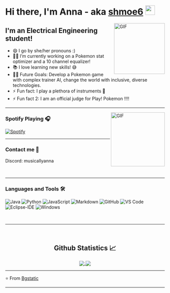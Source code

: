 # Hi there, I'm Anna - aka [shmoe6][website] <img width="30px" src="https://media.tenor.com/images/3b388fe03da271d2674faf85eb7c3fcd/tenor.gif" />

<img align="right" alt="GIF" height="160px" src="https://media.giphy.com/media/du3J3cXyzhj75IOgvA/giphy.gif" />

## I'm an Electrical Engineering student!

- 😄 I go by she/her pronouns :)
- 👨‍💻 I’m currently working on a Pokemon stat optimizer and a 10 channel equalizer!
- 📚 I love learning new skills! 😅
- 💪🏼 Future Goals: Develop a Pokemon game with complex trainer AI, change the world with inclusive, diverse technologies.
- ⚡ Fun fact: I play a plethora of instruments 🎻
- ⚡ Fun fact 2: I am an official judge for Play! Pokemon !!!!
---

<img align="right" alt="GIF" height="170px" src="https://media.giphy.com/media/J5B1Y8QZnzXXbLQIBu/giphy.gif" />

### Spotify Playing 🎧

[![Spotify](https://novatorem-red-chi.vercel.app/api/spotify)](https://open.spotify.com/user/wpt14pdyn88igyetrpdosc4fr?si=4169430ce9be42d9)

---


### Contact me 📝

Discord: musicallyanna

<br />

---

### Languages and Tools 🛠 

![Java](http://img.shields.io/badge/-Java-5B4638?style=flat-square&logo=java&logoColor=ffffff)
![Python](http://img.shields.io/badge/-Python-3776AB?style=flat-square&logo=python&logoColor=ffffff)
![JavaScript](https://img.shields.io/badge/-JavaScript-%23F7DF1C?style=flat-square&logo=javascript&logoColor=000000&labelColor=%23F7DF1C&color=%23FFCE5A)
![Markdown](https://img.shields.io/badge/-Markdown-000000?style=flat-square&logo=markdown)
![GitHub](https://img.shields.io/badge/-GitHub-181717?style=flat-square&logo=github)
![VS Code](http://img.shields.io/badge/-VS%20Code-007ACC?style=flat-square&logo=visual-studio-code&logoColor=ffffff)
![Eclipse-IDE](http://img.shields.io/badge/-Eclipse-2C2255?style=flat-square&logo=eclipse&logoColor=ffffff)
![Windows](http://img.shields.io/badge/-Windows-0078D6?style=flat-square&logo=windows&logoColor=ffffff)

<br/>

---

<br/>

  <h2 align="center"> Github Statistics 📈 </h2>
  
  <div align="center"> 
     <a href="">
      <img align="center" src="https://github-readme-stats-sigma-five.vercel.app/api?username=shmoe6&show_icons=true&include_all_commits=true&count_private=true&theme=react&line_height=40" />
    </a>
    <a href="">
      <img align="center" src="https://github-readme-stats.vercel.app/api/top-langs/?username=shmoe6&theme=react&line_height=40&hide=css"/>
    </a>
</div

<br/>

---

⭐️ From [Bgstatic](https://github.com/Bgstatic)

---

[website]: https://shmoee.vercel.app/
[Spotify]: https://open.spotify.com/user/wpt14pdyn88igyetrpdosc4fr?si=5da0092fe0c748cd

